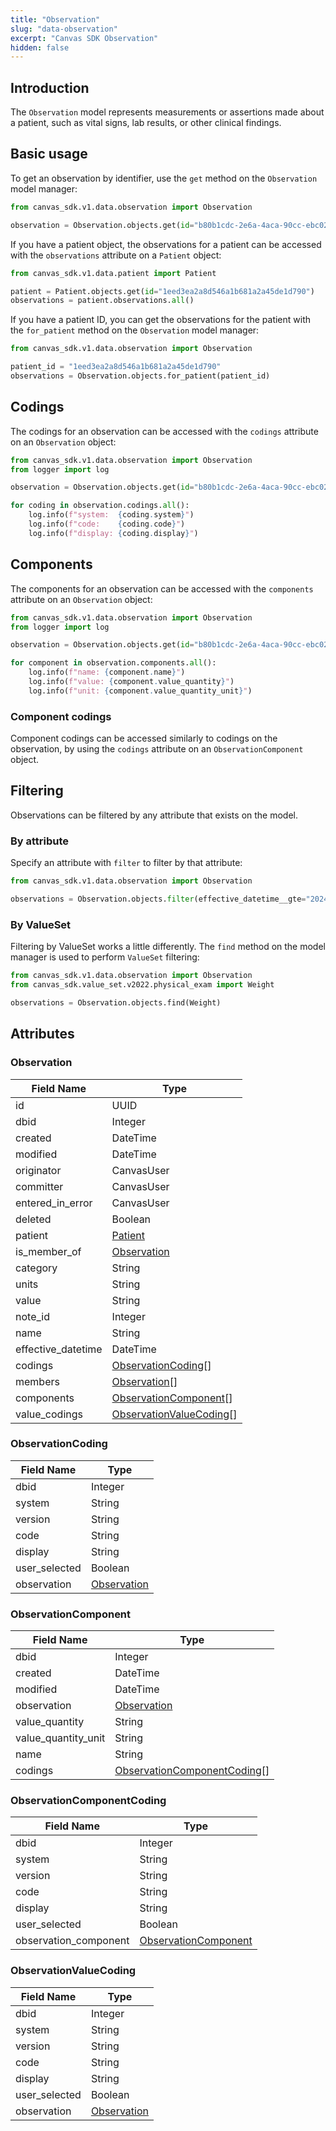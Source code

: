 ```yaml
---
title: "Observation"
slug: "data-observation"
excerpt: "Canvas SDK Observation"
hidden: false
---
```


## Introduction

The `Observation` model represents measurements or assertions made about a patient, such as vital signs, lab results, or other clinical findings.

## Basic usage

To get an observation by identifier, use the `get` method on the `Observation` model manager:

```python
from canvas_sdk.v1.data.observation import Observation

observation = Observation.objects.get(id="b80b1cdc-2e6a-4aca-90cc-ebc02e683f35")
```

If you have a patient object, the observations for a patient can be accessed with the `observations` attribute on a `Patient` object:

```python
from canvas_sdk.v1.data.patient import Patient

patient = Patient.objects.get(id="1eed3ea2a8d546a1b681a2a45de1d790")
observations = patient.observations.all()
```

If you have a patient ID, you can get the observations for the patient with the `for_patient` method on the `Observation` model manager:

```python
from canvas_sdk.v1.data.observation import Observation

patient_id = "1eed3ea2a8d546a1b681a2a45de1d790"
observations = Observation.objects.for_patient(patient_id)
```

## Codings

The codings for an observation can be accessed with the `codings` attribute on an `Observation` object:

```python
from canvas_sdk.v1.data.observation import Observation
from logger import log

observation = Observation.objects.get(id="b80b1cdc-2e6a-4aca-90cc-ebc02e683f35")

for coding in observation.codings.all():
    log.info(f"system:  {coding.system}")
    log.info(f"code:    {coding.code}")
    log.info(f"display: {coding.display}")
```

## Components

The components for an observation can be accessed with the `components` attribute on an `Observation` object:

```python
from canvas_sdk.v1.data.observation import Observation
from logger import log

observation = Observation.objects.get(id="b80b1cdc-2e6a-4aca-90cc-ebc02e683f35")

for component in observation.components.all():
    log.info(f"name: {component.name}")
    log.info(f"value: {component.value_quantity}")
    log.info(f"unit: {component.value_quantity_unit}")
```

### Component codings

Component codings can be accessed similarly to codings on the observation, by using the `codings` attribute on an `ObservationComponent` object.

## Filtering

Observations can be filtered by any attribute that exists on the model.

### By attribute

Specify an attribute with `filter` to filter by that attribute:

```python
from canvas_sdk.v1.data.observation import Observation

observations = Observation.objects.filter(effective_datetime__gte="2024-11-20")
```

### By ValueSet

Filtering by ValueSet works a little differently. The `find` method on the model manager is used to perform `ValueSet` filtering:

```python
from canvas_sdk.v1.data.observation import Observation
from canvas_sdk.value_set.v2022.physical_exam import Weight

observations = Observation.objects.find(Weight)
```

## Attributes

### Observation

| Field Name         | Type                                                |
|--------------------|-----------------------------------------------------|
| id                 | UUID                                                |
| dbid               | Integer                                             |
| created            | DateTime                                            |
| modified           | DateTime                                            |
| originator         | CanvasUser                                          |
| committer          | CanvasUser                                          |
| entered_in_error   | CanvasUser                                          |
| deleted            | Boolean                                             |
| patient            | [Patient](/sdk/data-patient/#patient)               |
| is_member_of       | [Observation]( #observation)                        |
| category           | String                                              |
| units              | String                                              |
| value              | String                                              |
| note_id            | Integer                                             |
| name               | String                                              |
| effective_datetime | DateTime                                            |
| codings            | [ObservationCoding](#observationcoding)[]           |
| members            | [Observation](#observation)[]                       |
| components         | [ObservationComponent](#observationcomponent)[]     |
| value_codings      | [ObservationValueCoding](#observationvaluecoding)[] |

### ObservationCoding

| Field Name    | Type                       |
|---------------|----------------------------|
| dbid          | Integer                    |
| system        | String                     |
| version       | String                     |
| code          | String                     |
| display       | String                     |
| user_selected | Boolean                    |
| observation   | [Observation](#observation) |

### ObservationComponent

| Field Name          | Type                                                        |
|---------------------|-------------------------------------------------------------|
| dbid                | Integer                                                     |
| created             | DateTime                                                    |
| modified            | DateTime                                                    |
| observation         | [Observation](#observation)                                 |
| value_quantity      | String                                                      |
| value_quantity_unit | String                                                      |
| name                | String                                                      |
| codings             | [ObservationComponentCoding](#observationcomponentcoding)[] |

### ObservationComponentCoding

| Field Name            | Type                                |
|-----------------------|-------------------------------------|
| dbid                  | Integer                             |
| system                | String                              |
| version               | String                              |
| code                  | String                              |
| display               | String                              |
| user_selected         | Boolean                             |
| observation_component | [ObservationComponent](#observation) |

### ObservationValueCoding

| Field Name    | Type                       |
|---------------|----------------------------|
| dbid          | Integer                    |
| system        | String                     |
| version       | String                     |
| code          | String                     |
| display       | String                     |
| user_selected | Boolean                    |
| observation   | [Observation](#observation) |

<br/>
<br/>
<br/>
